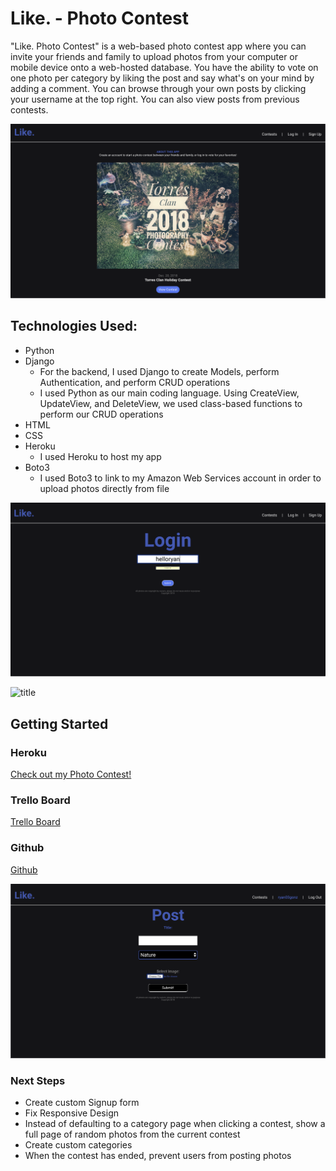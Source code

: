 # Like. - Photo Contest
"Like. Photo Contest" is a web-based photo contest app where you can invite your friends and family to upload photos from your computer or mobile device onto a web-hosted database. You have the ability to vote on one photo per category by liking the post and say what's on your mind by adding a comment. You can browse through your own posts by clicking your username at the top right. You can also view posts from previous contests.

![title](./images/title-screenshot.png)

## Technologies Used:
* Python
* Django
    * For the backend, I used Django to create Models, perform Authentication, and perform CRUD operations
    * I used Python as our main coding language. Using CreateView, UpdateView, and DeleteView, we used class-based functions to perform our CRUD operations
* HTML
* CSS
* Heroku
    * I used Heroku to host my app
* Boto3
    * I used Boto3 to link to my Amazon Web Services account in order to upload photos directly from file

![title](./images/login-screenshot.png)

![title](./images/images-screenshot.png)

## Getting Started
### Heroku
[Check out my Photo Contest!](https://salty-sea-47975.herokuapp.com/)

### Trello Board
[Trello Board](https://trello.com/b/dDPu7Nq6/photo-contest)

### Github
[Github](https://github.com/helloryantg?tab=repositories)

![title](./images/post-screenshot.png)

### Next Steps
* Create custom Signup form
* Fix Responsive Design
* Instead of defaulting to a category page when clicking a contest, show a full page of random photos from the current contest
* Create custom categories
* When the contest has ended, prevent users from posting photos


